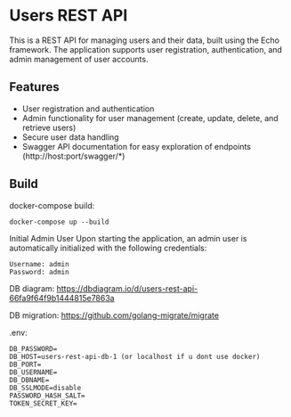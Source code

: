 # Users REST API

This is a REST API for managing users and their data, built using the Echo framework. The application supports user registration, authentication, and admin management of user accounts.

## Features

- User registration and authentication
- Admin functionality for user management (create, update, delete, and retrieve users)
- Secure user data handling
- Swagger API documentation for easy exploration of endpoints (http://host:port/swagger/*)

## Build

docker-compose build:

```
docker-compose up --build
```

Initial Admin User
Upon starting the application, an admin user is automatically initialized with the following credentials:

```
Username: admin
Password: admin
```

DB diagram: https://dbdiagram.io/d/users-rest-api-66fa9f64f9b1444815e7863a

DB migration: https://github.com/golang-migrate/migrate

.env:

```
DB_PASSWORD=
DB_HOST=users-rest-api-db-1 (or localhost if u dont use docker)
DB_PORT=
DB_USERNAME=
DB_DBNAME=
DB_SSLMODE=disable
PASSWORD_HASH_SALT=
TOKEN_SECRET_KEY=
```
